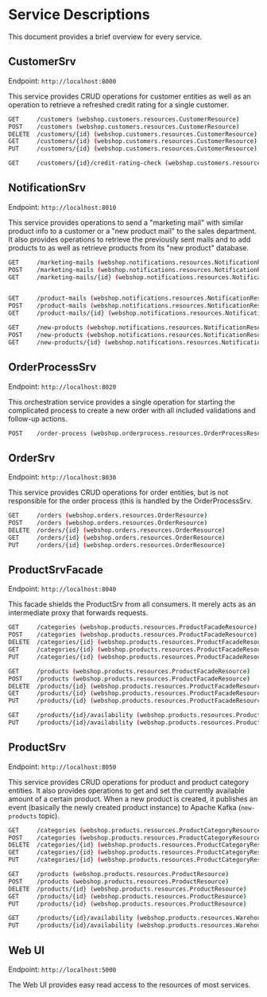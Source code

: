 # Service Descriptions

This document provides a brief overview for every service.

## CustomerSrv

Endpoint: `http://localhost:8000`

This service provides CRUD operations for customer entities as well as an operation to retrieve a refreshed credit rating for a single customer.

```bash
GET     /customers (webshop.customers.resources.CustomerResource)
POST    /customers (webshop.customers.resources.CustomerResource)
DELETE  /customers/{id} (webshop.customers.resources.CustomerResource)
GET     /customers/{id} (webshop.customers.resources.CustomerResource)
PUT     /customers/{id} (webshop.customers.resources.CustomerResource)

GET     /customers/{id}/credit-rating-check (webshop.customers.resources.CustomerResource)
```

## NotificationSrv

Endpoint: `http://localhost:8010`

This service provides operations to send a "marketing mail" with similar product info to a customer or a "new product mail" to the sales department. It also provides operations to retrieve the previously sent mails and to add products to as well as retrieve products from its "new product" database.

```bash
GET     /marketing-mails (webshop.notifications.resources.NotificationResource)
POST    /marketing-mails (webshop.notifications.resources.NotificationResource)
GET     /marketing-mails/{id} (webshop.notifications.resources.NotificationResource)


GET     /product-mails (webshop.notifications.resources.NotificationResource)
POST    /product-mails (webshop.notifications.resources.NotificationResource)
GET     /product-mails/{id} (webshop.notifications.resources.NotificationResource)(webshop.customers.resources.CustomerResource)

GET     /new-products (webshop.notifications.resources.NotificationResource)
POST    /new-products (webshop.notifications.resources.NotificationResource)
GET     /new-products/{id} (webshop.notifications.resources.NotificationResource)
```

## OrderProcessSrv

Endpoint: `http://localhost:8020`

This orchestration service provides a single operation for starting the complicated process to create a new order with all included validations and follow-up actions.

```bash
POST    /order-process (webshop.orderprocess.resources.OrderProcessResource)
```

## OrderSrv

Endpoint: `http://localhost:8030`

This service provides CRUD operations for order entities, but is not responsible for the order process (this is handled by the OrderProcessSrv.

```bash
GET     /orders (webshop.orders.resources.OrderResource)
POST    /orders (webshop.orders.resources.OrderResource)
DELETE  /orders/{id} (webshop.orders.resources.OrderResource)
GET     /orders/{id} (webshop.orders.resources.OrderResource)
PUT     /orders/{id} (webshop.orders.resources.OrderResource)
```

## ProductSrvFacade

Endpoint: `http://localhost:8040`

This facade shields the ProductSrv from all consumers. It merely acts as an intermediate proxy that forwards requests.

```bash
GET     /categories (webshop.products.resources.ProductFacadeResource)
POST    /categories (webshop.products.resources.ProductFacadeResource)
DELETE  /categories/{id} (webshop.products.resources.ProductFacadeResource)
GET     /categories/{id} (webshop.products.resources.ProductFacadeResource)
PUT     /categories/{id} (webshop.products.resources.ProductFacadeResource)

GET     /products (webshop.products.resources.ProductFacadeResource)
POST    /products (webshop.products.resources.ProductFacadeResource)
DELETE  /products/{id} (webshop.products.resources.ProductFacadeResource)
GET     /products/{id} (webshop.products.resources.ProductFacadeResource)
PUT     /products/{id} (webshop.products.resources.ProductFacadeResource)

GET     /products/{id}/availability (webshop.products.resources.ProductFacadeResource)
PUT     /products/{id}/availability (webshop.products.resources.ProductFacadeResource)
```

## ProductSrv

Endpoint: `http://localhost:8050`

This service provides CRUD operations for product and product category entities. It also provides operations to get and set the currently available amount of a certain product. When a new product is created, it publishes an event (basically the newly created product instance) to Apache Kafka (`new-products` topic).

```bash
GET     /categories (webshop.products.resources.ProductCategoryResource)
POST    /categories (webshop.products.resources.ProductCategoryResource)
DELETE  /categories/{id} (webshop.products.resources.ProductCategoryResource)
GET     /categories/{id} (webshop.products.resources.ProductCategoryResource)
PUT     /categories/{id} (webshop.products.resources.ProductCategoryResource)

GET     /products (webshop.products.resources.ProductResource)
POST    /products (webshop.products.resources.ProductResource)
DELETE  /products/{id} (webshop.products.resources.ProductResource)
GET     /products/{id} (webshop.products.resources.ProductResource)
PUT     /products/{id} (webshop.products.resources.ProductResource)

GET     /products/{id}/availability (webshop.products.resources.WarehouseResource)
PUT     /products/{id}/availability (webshop.products.resources.WarehouseResource)
```

## Web UI

Endpoint: `http://localhost:5000`

The Web UI provides easy read access to the resources of most services.
